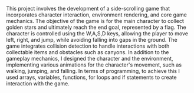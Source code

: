 This project involves the development of a side-scrolling game that incorporates character interaction, environment rendering, and core game mechanics. The objective of the game is for the main character to collect golden stars and ultimately reach the end goal, represented by a flag. The character is controlled using the W,A,S,D keys, allowing the player to move left, right, and jump, while avoiding falling into gaps in the ground. The game integrates collision detection to handle interactions with both collectable items and obstacles such as canyons. In addition to the gameplay mechanics, I designed the character and the environment, implementing various animations for the character's movement, such as walking, jumping, and falling. In terms of programming, to achieve this I used arrays, variables, functions, for loops and if statements to create interaction with the game.
